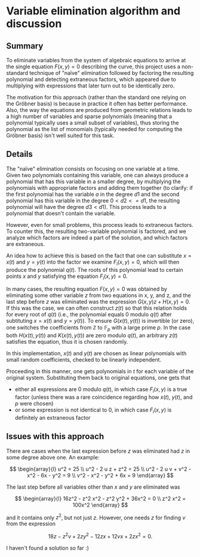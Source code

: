 # Variable elimination algorithm and discussion

## Summary

To eliminate variables from the system of algebraic equations to arrive at the single equation $F(x, y) = 0$ describing the curve, this project uses a non-standard technique of "naïve" elimination followed by factoring the resulting polynomial and detecting extraneous factors, which appeared due to multiplying with expressions that later turn out to be identically zero.

The motivation for this approach (rather than the standard one relying on the Gröbner basis) is because in practice it often has better performance. Also, the way the equations are produced from geometric relations leads to a high number of variables and sparse polynomials (meaning that a polynomial typically uses a small subset of variables), thus storing the polynomial as the list of monomials (typically needed for computing the Gröbner basis) isn't well suited for this task.

## Details

The "naïve" elimination consists on focusing on one variable at a time. Given two polynomials containing this variable, one can always produce a polynomial that has this variable in a smaller degree, by multiplying the polynomials with appropriate factors and adding them together (to clarify: if the first polynomial has the variable $a$ in the degree $d1$ and the second polynomial has this variable in the degree $0 < d2 <= d1$, the resulting polynomial will have the degree $d3 < d1$). This process leads to a polynomial that doesn't contain the variable.

However, even for small problems, this process leads to extraneous factors. To counter this, the resulting two-variable polynomial is factored, and we analyze which factors are indeed a part of the solution, and which factors are extraneous.

An idea how to achieve this is based on the fact that one can substitute $x = x(t)$ and $y = y(t)$ into the factor we examine $F_i(x, y) = 0$, which will then produce the polynomial $q(t)$. The roots of this polynomial lead to certain points $x$ and $y$ satisfying the equation $F_i(x, y) = 0$.

In many cases, the resulting equation $F(x, y) = 0$ was obtained by eliminating some other variable $z$ from two equations in x, y, and z, and the last step before $z$ was eliminated was the expression $G(x, y) z + H(x, y) = 0$. If this was the case, we can often construct $z(t)$ so that this relation holds for every root of $q(t)$ (i.e., the polynomial equals 0 modulo $q(t)$ after subtituting $x = x(t)$ and $y = y(t)$). To ensure $G(x(t), y(t))$ is invertible (or zero), one switches the coefficients from $\mathbb{Z}$ to $\mathbb{F}_p$ with a large prime $p$. In the case both $H(x(t), y(t))$ and $K(x(t), y(t))$ are zero modulo $q(t)$, an arbitrary $z(t)$ satisfies the equation, thus it is chosen randomly.

In this implementation, $x(t)$ and $y(t)$ are chosen as linear polynomials with small random coefficients, checked to be linearly independent.

Proceeding in this manner, one gets polynomials in $t$ for each variable of the original system. Substituting them back to original equations, one gets that

- either all expressions are 0 modulo $q(t)$, in which case $F_i(x, y)$ is a true factor (unless there was a rare coincidence regarding how $x(t)$, $y(t)$, and $p$ were chosen)
- or some expression is not identical to 0, in which case $F_i(x, y)$ is definitely an extraneous factor

## Issues with this approach

There are cases when the last expression before $z$ was eliminated had $z$ in some degree above one. An example:

$$
\begin{array}{l}
u^2 = 25 \\
u^2 - 2 u z + z^2 = 25 \\
u^2 - 2 u v + v^2 - x^2 - 6x - y^2 = 9 \\
v^2 - x^2 - y^2 + 6x = 9
\end{array}
$$


The last step before all variables other than $x$ and $y$ are eliminated was

$$
\begin{array}{l}
16z^2 - z^2 x^2 - z^2 y^2 + 36x^2 = 0 \\
z^2 x^2 = 100x^2
\end{array}
$$

and it contains only $z^2$, but not just $z$. However, one needs $z$ for finding $v$ from the expression

$$
18z - z^2 v + 2zy^2 - 12zx + 12vx + 2zx^2 = 0.
$$

I haven't found a solution so far :)


